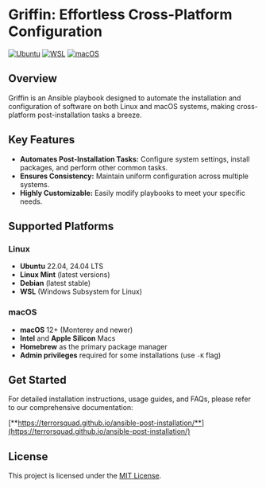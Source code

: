 # Griffin: Effortless Cross-Platform Configuration

[![Ubuntu](https://github.com/TerrorSquad/ansible-post-installation/actions/workflows/ubuntu.yaml/badge.svg)](https://github.com/TerrorSquad/ansible-post-installation/actions/workflows/ubuntu.yaml)
[![WSL](https://github.com/TerrorSquad/ansible-post-installation/actions/workflows/wsl.yaml/badge.svg)](https://github.com/TerrorSquad/ansible-post-installation/actions/workflows/wsl.yaml)
[![macOS](https://github.com/TerrorSquad/ansible-post-installation/actions/workflows/macos.yaml/badge.svg)](https://github.com/TerrorSquad/ansible-post-installation/actions/workflows/macos.yaml)

## Overview

Griffin is an Ansible playbook designed to automate the installation and configuration of software on both Linux and macOS systems, making cross-platform post-installation tasks a breeze.

## Key Features

* **Automates Post-Installation Tasks:** Configure system settings, install packages, and perform other common tasks.
* **Ensures Consistency:** Maintain uniform configuration across multiple systems.
* **Highly Customizable:** Easily modify playbooks to meet your specific needs.

## Supported Platforms

### Linux
- **Ubuntu** 22.04, 24.04 LTS
- **Linux Mint** (latest versions)
- **Debian** (latest stable)
- **WSL** (Windows Subsystem for Linux)

### macOS
- **macOS** 12+ (Monterey and newer)
- **Intel** and **Apple Silicon** Macs
- **Homebrew** as the primary package manager
- **Admin privileges** required for some installations (use `-K` flag)

## Get Started

For detailed installation instructions, usage guides, and FAQs, please refer to our comprehensive documentation:

[**https://terrorsquad.github.io/ansible-post-installation/**](https://terrorsquad.github.io/ansible-post-installation/)

## License

This project is licensed under the [MIT License](LICENSE.md).
